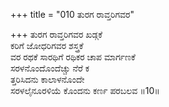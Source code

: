 +++
title = "010 ತುರಗ ರಾವ್ತರಿಗವರ"

+++
ತುರಗ ರಾವ್ತರಿಗವರ ಖಡ್ಗಕೆ  
ಕರಿಗೆ ಜೋಧರಿಗವರ ಶಸ್ತ್ರಕೆ  
ವರ ರಥಕೆ ಸಾರಥಿಗೆ ರಥಿಕರ ಚಾಪ ಮಾರ್ಗಣಕೆ  
ಸರಳನೊಂದೊಂದೆಚ್ಚು ನೆರೆ ಕ  
ತ್ತರಿಸಿದನು ಕಾಲಾಳನೊಂದೇ  
ಸರಳಲೈನೂರಳಿಯೆ ಕೊಂದನು ಕರ್ಣ ಪರಬಲವ      ॥10॥